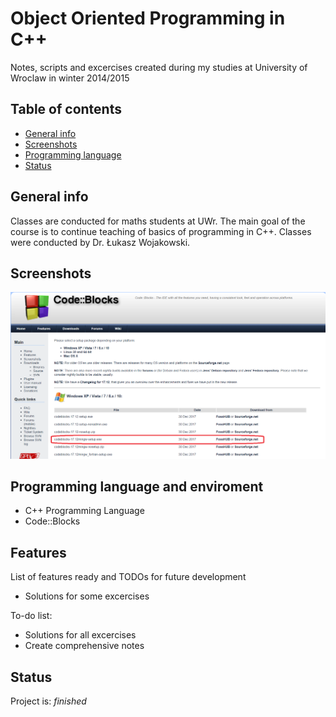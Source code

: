 # Object Oriented Programming in C++
Notes, scripts and excercises created during my studies at University of Wroclaw in winter 2014/2015

## Table of contents
* [General info](#general-info)
* [Screenshots](#screenshots)
* [Programming language](#programming-language-and-enviroment)
* [Status](#status)

## General info
Classes are conducted for maths students at UWr.
The main goal of the course is to continue teaching of basics of programming in C++.
Classes were conducted by Dr. Łukasz Wojakowski.

## Screenshots
![Example screenshot](./screens/screenshot.png)

## Programming language and enviroment
* C++ Programming Language
* Code::Blocks

## Features
List of features ready and TODOs for future development
* Solutions for some excercises

To-do list:
* Solutions for all excercises
* Create comprehensive notes

## Status
Project is: _finished_
